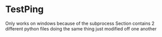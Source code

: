 # TestPing
Only works on windows because of the subprocess
Section contains 2 different python files doing the same thing just modified off one another
